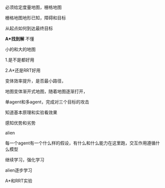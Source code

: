 必须给定度量地图，栅格地图

栅格地图地形已知，障碍和目标

从起点如何到达最终目标





**A*找到解**  不懂





小的和大的地图

1.是不是都好用

2.A*还是RRT好用

变体效率提升，是否最小路径，

地图变体渐开式地图，随着地图逐渐打开，

单agent和多agent，完成对三个目标的攻击

知道基本原理和实验看效果

感知优势和劣势



alien

每一个agent有一个什么样的假设，有什么和什么能力在这里跑，交互作用遵循什么模型

继续学习，强化学习



alien逐步学习

A*和RRT实验